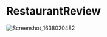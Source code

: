 # RestaurantReview
![Screenshot_1638020482](https://user-images.githubusercontent.com/68629990/143683872-2e8e88db-c983-4085-819d-29bc5659d733.png)
